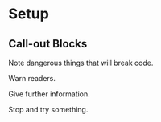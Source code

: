 # Setup

## Call-out Blocks

<div class="danger">
<p>Note dangerous things that will break code.</p>
</div>

<div class="warning">
<p>Warn readers.</p>
</div>

<div class="info">
<p>Give further information.</p>
</div>

<div class="try">
<p>Stop and try something.</p>
</div>

